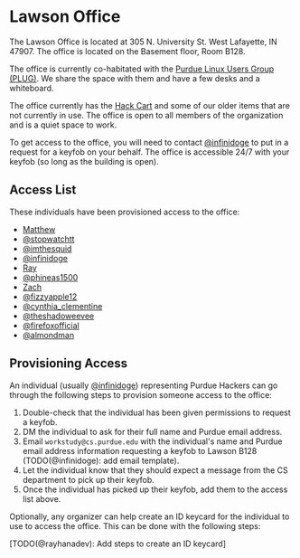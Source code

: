 # Lawson Office

The Lawson Office is located at 305 N. University St. West Lafayette, IN 47907. The office is located on the Basement
floor, Room B128.

The office is currently co-habitated with the [Purdue Linux Users Group (PLUG)](https://purduelug.org/). We share
the space with them and have a few desks and a whiteboard.

The office currently has the [Hack Cart](/events/hack-night/hack-cart.md) and some of our older items
that are not currently in use. The office is open to all members of the organization and is a quiet space to work.

To get access to the office, you will need to contact [@infinidoge](https://github.com/purduehackers/dark-forest/blob/main/people/organizers/infinidoge.md)
to put in a request for a keyfob on your behalf. The office is accessible 24/7 with your keyfob (so long as the
building is open).

## Access List

These individuals have been provisioned access to the office:

- [Matthew](https://github.com/purduehackers/dark-forest/blob/main/people/organizers/hewillyeah.md)
- [@stopwatchtt](https://github.com/purduehackers/dark-forest/blob/main/people/organizers/stopwatchtt.md)
- [@imthesquid](https://github.com/purduehackers/dark-forest/blob/main/people/organizers/imthesquid.md)
- [@infinidoge](https://github.com/purduehackers/dark-forest/blob/main/people/organizers/infinidoge.md)
- [Ray](https://github.com/purduehackers/dark-forest/blob/main/people/organizers/rayhanadev.md)
- [@phineas1500](https://github.com/purduehackers/dark-forest/blob/main/people/organizers/phineas1500.md)
- [Zach](https://github.com/purduehackers/dark-forest/blob/main/people/hack-bishops/iracc__.md)
- [@fizzyapple12](https://github.com/purduehackers/dark-forest/blob/main/people/organizers/fizzyapple12.md)
- [@cynthia_clementine](https://github.com/purduehackers/dark-forest/blob/main/people/hack-bishops/cynthia_clementine.md)
- [@theshadoweevee](https://github.com/purduehackers/dark-forest/blob/main/people/hack-bishops/theshadoweevee.md)
- [@firefoxofficial](https://github.com/purduehackers/dark-forest/blob/main/people/organizers/firefoxofficial.md)
- [@almondman](https://github.com/purduehackers/dark-forest/blob/main/people/hack-bishops/almondman.md)

## Provisioning Access

An individual (usually [@infinidoge](https://github.com/purduehackers/dark-forest/blob/main/people/organizers/infinidoge.md))
representing Purdue Hackers can go through the following steps to provision someone access to the office:

1. Double-check that the individual has been given permissions to request a keyfob.
2. DM the individual to ask for their full name and Purdue email address.
3. Email `workstudy@cs.purdue.edu` with the individual's name and Purdue email address information requesting a
   keyfob to Lawson B128 (TODO(@infinidoge): add email template).
4. Let the individual know that they should expect a message from the CS department to pick up their keyfob.
5. Once the individual has picked up their keyfob, add them to the access list above.

Optionally, any organizer can help create an ID keycard for the individual to use to access the office. This can be
done with the following steps:

[TODO(@rayhanadev): Add steps to create an ID keycard]

